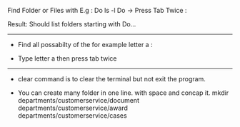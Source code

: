 
Find Folder or Files with E.g : Do 
ls -l Do -> Press Tab Twice : 

Result: Should list folders starting with Do...

---

* Find all possabilty of the for example letter a :
- Type letter a then press tab twice

---

* clear command is to clear the terminal but not exit the program.

* You can create many folder in one line. with space and concap it. 
mkdir departments/customerservice/document departments/customerservice/award departments/customerservice/cases